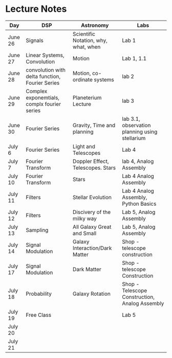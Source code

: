 # Lecture Notes

| Day | DSP | Astronomy| Labs |
|-----|-----|----------|------|
| June 26 |Signals|Scientific Notation, why, what, when| Lab 1 |
| June 27 |Linear Systems, Convolution|Motion| Lab 1, 1.1|
| June 28 |convolution with delta function, Fourier Series| Motion, co-ordinate systems|lab 2|
| June 29 |Complex exponemtials, complx fourier series | Planeterium Lecture| lab 3|
| June 30 | Fourier Series|Gravity, Time and planning| lab 3.1, observation planning using stellarium|
| July 6 | Fourier Series|Light and Telescopes|Lab 4|
| July 7 | Fourier Transform| Doppler Effect, Telescopes. Stars|lab 4, Analog Assembly|
| July 10 | Fourier Transform| Stars | Lab 4 Analog Assembly|
| July 11 | Filters | Stellar Evolution | Lab 4 Analog Assembly, Python Basics|
| July 12 | Filters | Discivery of the milky way |Lab 5, Analog Assembly|
| July 13 | Sampling | All Galaxy Great and Small |Lab 5, Analog Assembly|
| July 14 | Signal Modulation | Galaxy Interaction/Dark Matter | Shop - telescope construction |
| July 17 | Signal Modulation | Dark Matter | Shop - telescope Construction |
| July 18 | Probability | Galaxy Rotation | Shop - Telescope Construction, Analog Assembly |
| July 19 | Free Class |  | Lab 5 |
| July 20 ||||
| July 21 ||||